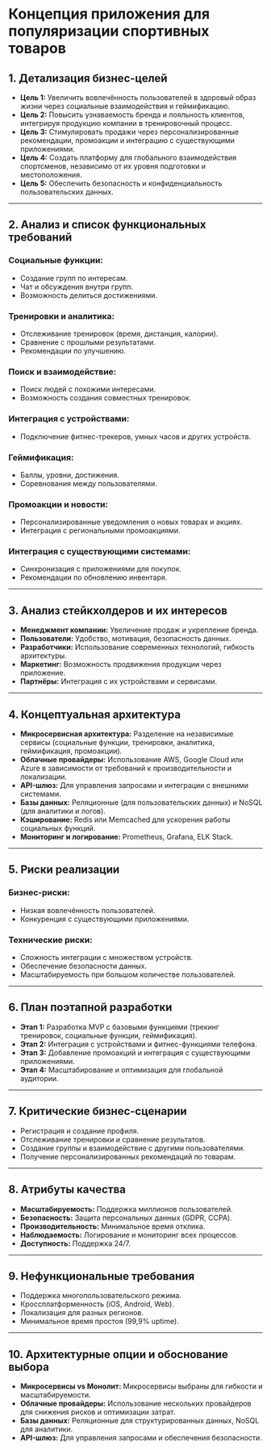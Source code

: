 # Концепция приложения для популяризации спортивных товаров

## 1. Детализация бизнес-целей
- **Цель 1:** Увеличить вовлечённость пользователей в здоровый образ жизни через социальные взаимодействия и геймификацию.
- **Цель 2:** Повысить узнаваемость бренда и лояльность клиентов, интегрируя продукцию компании в тренировочный процесс.
- **Цель 3:** Стимулировать продажи через персонализированные рекомендации, промоакции и интеграцию с существующими приложениями.
- **Цель 4:** Создать платформу для глобального взаимодействия спортсменов, независимо от их уровня подготовки и местоположения.
- **Цель 5:** Обеспечить безопасность и конфиденциальность пользовательских данных.

---

## 2. Анализ и список функциональных требований
### Социальные функции:
- Создание групп по интересам.
- Чат и обсуждения внутри групп.
- Возможность делиться достижениями.

### Тренировки и аналитика:
- Отслеживание тренировок (время, дистанция, калории).
- Сравнение с прошлыми результатами.
- Рекомендации по улучшению.

### Поиск и взаимодействие:
- Поиск людей с похожими интересами.
- Возможность создания совместных тренировок.

### Интеграция с устройствами:
- Подключение фитнес-трекеров, умных часов и других устройств.

### Геймификация:
- Баллы, уровни, достижения.
- Соревнования между пользователями.

### Промоакции и новости:
- Персонализированные уведомления о новых товарах и акциях.
- Интеграция с региональными промоакциями.

### Интеграция с существующими системами:
- Синхронизация с приложениями для покупок.
- Рекомендации по обновлению инвентаря.

---

## 3. Анализ стейкхолдеров и их интересов
- **Менеджмент компании:** Увеличение продаж и укрепление бренда.
- **Пользователи:** Удобство, мотивация, безопасность данных.
- **Разработчики:** Использование современных технологий, гибкость архитектуры.
- **Маркетинг:** Возможность продвижения продукции через приложение.
- **Партнёры:** Интеграция с их устройствами и сервисами.

---

## 4. Концептуальная архитектура
- **Микросервисная архитектура:** Разделение на независимые сервисы (социальные функции, тренировки, аналитика, геймификация, промоакции).
- **Облачные провайдеры:** Использование AWS, Google Cloud или Azure в зависимости от требований к производительности и локализации.
- **API-шлюз:** Для управления запросами и интеграции с внешними системами.
- **Базы данных:** Реляционные (для пользовательских данных) и NoSQL (для аналитики и логов).
- **Кэширование:** Redis или Memcached для ускорения работы социальных функций.
- **Мониторинг и логирование:** Prometheus, Grafana, ELK Stack.

---

## 5. Риски реализации
### Бизнес-риски:
- Низкая вовлечённость пользователей.
- Конкуренция с существующими приложениями.

### Технические риски:
- Сложность интеграции с множеством устройств.
- Обеспечение безопасности данных.
- Масштабируемость при большом количестве пользователей.

---

## 6. План поэтапной разработки
- **Этап 1:** Разработка MVP с базовыми функциями (трекинг тренировок, социальные функции, геймификация).
- **Этап 2:** Интеграция с устройствами и фитнес-функциями телефона.
- **Этап 3:** Добавление промоакций и интеграция с существующими приложениями.
- **Этап 4:** Масштабирование и оптимизация для глобальной аудитории.

---

## 7. Критические бизнес-сценарии
- Регистрация и создание профиля.
- Отслеживание тренировки и сравнение результатов.
- Создание группы и взаимодействие с другими пользователями.
- Получение персонализированных рекомендаций по товарам.

---

## 8. Атрибуты качества
- **Масштабируемость:** Поддержка миллионов пользователей.
- **Безопасность:** Защита персональных данных (GDPR, CCPA).
- **Производительность:** Минимальное время отклика.
- **Наблюдаемость:** Логирование и мониторинг всех процессов.
- **Доступность:** Поддержка 24/7.

---

## 9. Нефункциональные требования
- Поддержка многопользовательского режима.
- Кроссплатформенность (iOS, Android, Web).
- Локализация для разных регионов.
- Минимальное время простоя (99,9% uptime).

---

## 10. Архитектурные опции и обоснование выбора
- **Микросервисы vs Монолит:** Микросервисы выбраны для гибкости и масштабируемости.
- **Облачные провайдеры:** Использование нескольких провайдеров для снижения рисков и оптимизации затрат.
- **Базы данных:** Реляционные для структурированных данных, NoSQL для аналитики.
- **API-шлюз:** Для управления запросами и обеспечения безопасности.
